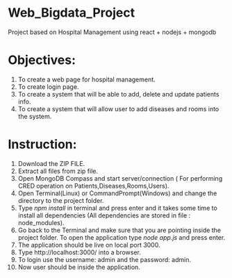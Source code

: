 # Web_Bigdata_Project
Project based on Hospital Management using react + nodejs + mongodb

# Objectives:
1. To create a web page for hospital management.
2. To create login page.
3. To create a system that will be able to add, delete and update patients info.
4. To create a system that will allow user to add diseases and rooms into the system.

# Instruction:
1. Download the ZIP FILE.
2. Extract all files from zip file.
3. Open MongoDB Compass and start server/connection ( For performing CRED operation on Patients,Diseases,Rooms,Users).
4. Open Terminal(Linux) or CommandPrompt(Windows) and change the directory to the project folder.
5. Type *npm install* in terminal and press enter and it takes some time to install all dependencies (All dependencies are stored in file : node_modules).
6. Go back to the Terminal  and make sure that you are pointing inside the project folder. To open the application type *node app.js* and press enter.
7. The application should be live on local port 3000.
8. Type http://localhost:3000/ into a browser. 
9. To login use the username: admin and the password: admin.
10. Now user should be inside the application.
